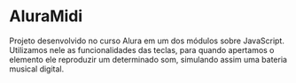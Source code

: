 # AluraMidi
Projeto desenvolvido no curso Alura em um dos módulos sobre JavaScript.
Utilizamos nele as funcionalidades das teclas, para quando apertamos o elemento ele reproduzir um determinado som, simulando assim uma bateria musical digital.